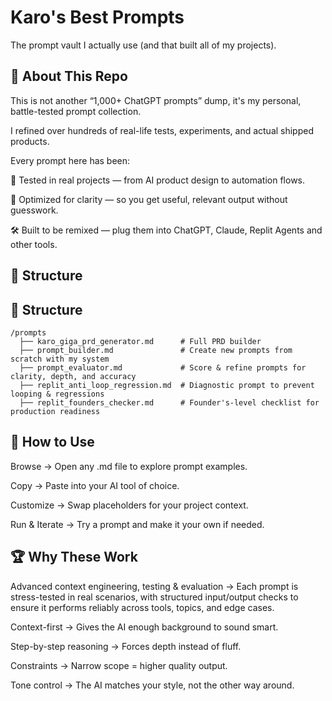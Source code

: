 # Karo's Best Prompts
The prompt vault I actually use (and that built all of my projects).


## 📖 About This Repo
This is not another “1,000+ ChatGPT prompts” dump, it's my personal, battle-tested prompt collection.

I refined over hundreds of real-life tests, experiments, and actual shipped products.

Every prompt here has been:

🧪 Tested in real projects — from AI product design to automation flows.

🎯 Optimized for clarity — so you get useful, relevant output without guesswork.

🛠 Built to be remixed — plug them into ChatGPT, Claude, Replit Agents and other tools.

## 📂 Structure

## 📂 Structure
```text
/prompts
  ├── karo_giga_prd_generator.md      # Full PRD builder 
  ├── prompt_builder.md               # Create new prompts from scratch with my system
  ├── prompt_evaluator.md             # Score & refine prompts for clarity, depth, and accuracy
  ├── replit_anti_loop_regression.md  # Diagnostic prompt to prevent looping & regressions
  ├── replit_founders_checker.md      # Founder's-level checklist for production readiness
```

## 🚀 How to Use
Browse → Open any .md file to explore prompt examples.

Copy → Paste into your AI tool of choice.

Customize → Swap placeholders for your project context.

Run & Iterate → Try a prompt and make it your own if needed. 

## 🏆 Why These Work

Advanced context engineering, testing & evaluation → Each prompt is stress-tested in real scenarios, with structured input/output checks to ensure it performs reliably across tools, topics, and edge cases.

Context-first → Gives the AI enough background to sound smart.

Step-by-step reasoning → Forces depth instead of fluff.

Constraints → Narrow scope = higher quality output.

Tone control → The AI matches your style, not the other way around.

